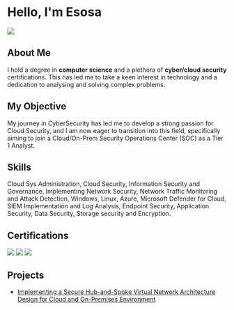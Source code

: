 # Hello, I'm Esosa
<a href="https://linkedin.com"><img src="https://img.shields.io/badge/-LinkedIn-0072b1?&style=for-the-badge&logo=linkedin&logoColor=white" /></a>

## About Me

I hold a degree in **computer science** and a plethora of **cyber/cloud security** certifications. This has led me to take a keen interest in technology and a dedication to analysing and solving complex problems.

## My Objective
My journey in CyberSecurity has led me to develop a strong passion for Cloud Security, and I am now eager to transition into this field, specifically aiming to join a Cloud/On-Prem Security Operations Center (SOC) as a Tier 1 Analyst.

## Skills
Cloud Sys Administration, Cloud Security, Information Security and Governance, Implementing Network Security, Network Traffic Monitoring and Attack Detection, Windows, Linux, Azure, Microsoft Defender for Cloud, SIEM Implementation and Log Analysis, Endpoint Security, Application Security, Data Security, Storage security and Encryption.

## Certifications

<img src="https://img.shields.io/badge/-Security%2B-FF0000?&style=for-the-badge&logo=CompTIA&logoColor=white" />
<img src="https://img.shields.io/badge/SC900-%20Fundamentals%20of%20Security%2C%20Compliance%2C%20and%20Identity-007ACC?style=for-the-badge&logo=microsoft&logoColor=white" />
<img src="https://img.shields.io/badge/AZ500-%20Microsoft%20Azure%20Security%20Engineer Associate-0078D4?style=for-the-badge&logo=microsoft&logoColor=white" />

## Projects

- <a href="https://github.com/EsoCloudKing/PROJECT-01/blob/main/README.md">Implementing a Secure Hub-and-Spoke Virtual Network Architecture Design for Cloud and On-Premises Environment</a>
